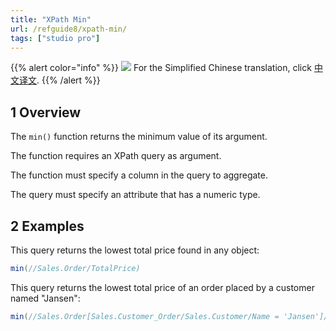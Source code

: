 ```yaml
---
title: "XPath Min"
url: /refguide8/xpath-min/
tags: ["studio pro"]
---
```


{{% alert color="info" %}}
<img src="/attachments/china.png" class="d-inline-block" /> For the Simplified Chinese translation, click [中文译文](https://cdn.mendix.tencent-cloud.com/documentation/refguide8/xpath-min.pdf).
{{% /alert %}}

## 1 Overview

The `min()` function returns the minimum value of its argument.

The function requires an XPath query as argument.

The function must specify a column in the query to aggregate.

The query must specify an attribute that has a numeric type.

## 2 Examples

This query returns the lowest total price found in any object:

```java
min(//Sales.Order/TotalPrice)
```
This query returns the lowest total price of an order placed by a customer named "Jansen":

```java
min(//Sales.Order[Sales.Customer_Order/Sales.Customer/Name = 'Jansen']/TotalPrice)
```
